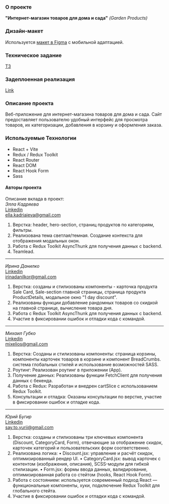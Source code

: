### О проекте
**"Интернет-магазин товаров для дома и сада"** *(Garden Products)*

### Дизайн-макет
Используется [макет в Figma](https://www.figma.com/file/SDNWLzCWkh9ZXdCpWEaByv/project-frontend?type=design&node-id=280-1136&mode=design&t=NJTGdloftvn8I6Vz-0 ) с мобильной адаптацией.

### Техническое задание 
[TЗ](https://docs.google.com/document/d/1RU3XZ0tYzUHOfF7ijKEsZjT7f086xNL8-OiYQt-cKFk/edit?tab=t.0)

### Задеплоенная реализация
[Link]()

### Описание проекта
Веб-приложение для интернет-магазина товаров для дома и сада. Сайт предоставляет пользователю удобный интерфейс для просмотра товаров, их категоризации, добавления в корзину и оформления заказа.

### Используемые Технологии
- React + Vite
- Redux / Redux Toolkit
- React Router
- React DOM
- React Hook Form
- Sass

#### Авторы проекта
Описание вклада в проект:    
*Элла Кадряева*     
[Linkedin](https://www.linkedin.com/in/ella-kadriaieva-79a197259/)    
ella.kadriaieva@gmail.com    
1. Верстка: header, hero-section, страниц продуктов по категориям, фильтры. 
2. Реализована тема светлая/темная. Создание контекста для отображения модальных окон. 
3. Работа с Redux Toolkit AsyncThunk для получения данных с backend.
4. Teamlead.
-----
*Ирина Данилко*    
 [Linkedin](https://www.linkedin.com/feed/)     
irinadanilkor@gmail.com    
1. Верстка: созданы и стилизованы компоненты - карточка продукта Sale Card, Sale-section главной страницы, страница продукта ProductDetails, модальное окно "1 day discount".
2. Реализованы функции добавление рандомных товаров со скидкой на главной странице, вычисление товара дня. 
3. Работа с Redux Toolkit AsyncThunk для получения данных с backend.
4. Участие в фиксировании ошибок и отладки кода с командой.
-------
*Михаил Губко*     
[Linkedin](https://www.linkedin.com/in/michael-hubko/)     
mixelios@gmail.com    
1. Верстка: Созданы и стилизованы компоненты: страница корзины, компоненты карточек товаров в корзине и компонент BreadCrumbs. система глобальных стилей и использование возможностей SASS.
2. Роутинг: Реализован роутинг в приложении (App).
3. Получение данных: Реализованы функции FetchClient для получения данных с бекенда.
4. Работа с Redux: Разработан и внедрен cartSlice с использованием Redux Toolkit.
5. Консультации и отладка: Оказаны консультации по верстке, участие в фиксировании ошибок и отладке кода.
-------
*Юрий Бугир*    
[Linkedin](https://www.linkedin.com/in/yurii-buhir-b83b87291/)    
say.to.yurii@gmail.com    
1.  Верстка: созданы и стилизованы три ключевых компонента (Discount, CategoryCard, Form), отвечающие за отображение скидок, карточек категорий и пользовательских форм соответственно.
2.  Реализована логика:
  •  Discount.jsx: управление и расчёт скидок, оптимизированный рендер UI.
  •  CategoryCard.jsx: вывод карточек с контентом (изображения, описания), SCSS-модули для гибкой стилизации.
  •  Form.jsx: формы ввода данных, валидирование, оптимизированная работа со стейтом (hooks, React Hook Form).
3.  Работа с состоянием: используется современный подход React — функциональные компоненты, хуки, подключение Redux Toolkit для глобального стейта.
4. Участие в фиксировании ошибок и отладки кода с командой.